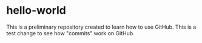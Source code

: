 # hello-world
This is a preliminary repository created to learn how to use GitHub.
This is a test change to see how "commits" work on GitHub.
